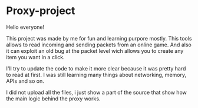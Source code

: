 # Proxy-project

Hello everyone!

This project was made by me for fun and learning purpore mostly.
This tools allows to read incoming and sending packets from an online game.
And also it can exploit an old bug at the packet level wich allows you to create any item you want in a click.

I'll try to update the code to make it more clear because it was pretty hard to read at first.
I was still learning many things about networking, memory, APIs and so on.

I did not upload all the files, i just show a part of the source that show how the main logic behind the proxy works.
